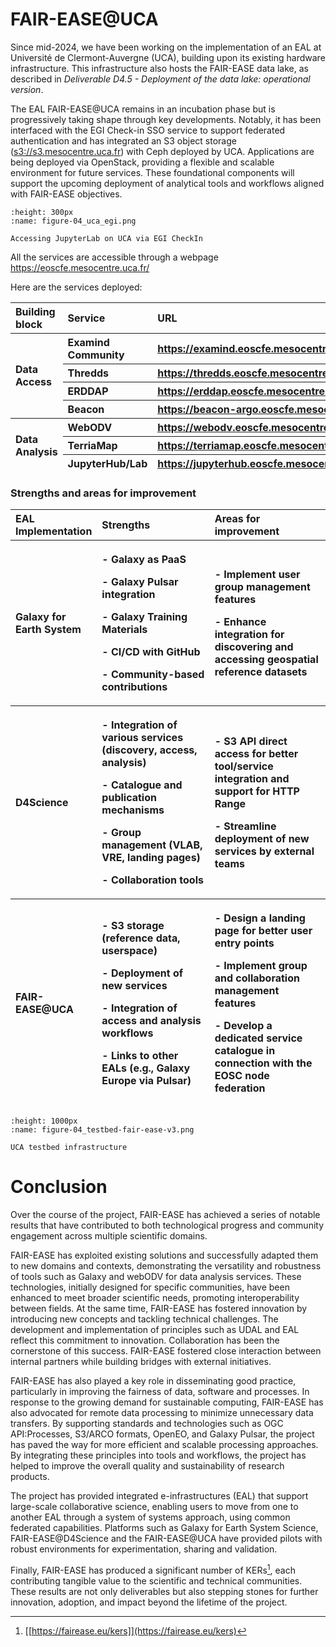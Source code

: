 # FAIR-EASE@UCA

Since mid-2024, we have been working on the implementation of an EAL at
Université de Clermont-Auvergne (UCA), building upon its existing
hardware infrastructure. This infrastructure also hosts the FAIR-EASE
data lake, as described in *Deliverable D4.5 - Deployment of the data
lake: operational version*.

The EAL FAIR-EASE@UCA remains in an incubation phase but is
progressively taking shape through key developments. Notably, it has
been interfaced with the EGI Check-in SSO service to support federated
authentication and has integrated an S3 object storage
([s3://s3.mesocentre.uca.fr](http://s3.mesocentre.uca.fr))
with Ceph deployed by UCA. Applications are being deployed via
OpenStack, providing a flexible and scalable environment for future
services. These foundational components will support the upcoming
deployment of analytical tools and workflows aligned with FAIR-EASE
objectives.

```{figure} 04_uca_egi.png
:height: 300px
:name: figure-04_uca_egi.png

Accessing JupyterLab on UCA via EGI CheckIn
```

All the services are accessible through a webpage https://eoscfe.mesocentre.uca.fr/
<a href="https://eoscfe.mesocentre.uca.fr/"></a>


Here are the services deployed:
<table>
<colgroup>
<col style="width: 17%" />
<col style="width: 22%" />
<col style="width: 59%" />
</colgroup>
<thead>
<tr>
<th style="text-align: left;"><strong>Building block</strong></th>
<th style="text-align: left;"><strong>Service</strong></th>
<th style="text-align: left;"><strong>URL</strong></th>
</tr>
<tr>
<th rowspan="4" style="text-align: left;"><strong>Data
Access</strong></th>
<th style="text-align: left;">Examind Community</th>
<th style="text-align: left;"><a
href="https://examind.eoscfe.mesocentre.uca.fr/examind/"><u>https://examind.eoscfe.mesocentre.uca.fr/examind/</u></a></th>
</tr>
<tr>
<th style="text-align: left;">Thredds</th>
<th style="text-align: left;"><a
href="https://thredds.eoscfe.mesocentre.uca.fr/"><u>https://thredds.eoscfe.mesocentre.uca.fr/</u></a></th>
</tr>
<tr>
<th style="text-align: left;">ERDDAP</th>
<th style="text-align: left;"><a
href="https://erddap.eoscfe.mesocentre.uca.fr"><u>https://erddap.eoscfe.mesocentre.uca.fr</u></a></th>
</tr>
<tr>
<th style="text-align: left;">Beacon</th>
<th style="text-align: left;"><a
href="https://beacon-argo.eoscfe.mesocentre.uca.fr/"><u>https://beacon-argo.eoscfe.mesocentre.uca.fr/</u></a></th>
</tr>
<tr>
<th rowspan="3" style="text-align: left;"><strong>Data
Analysis</strong></th>
<th style="text-align: left;">WebODV</th>
<th style="text-align: left;"><a
href="https://webodv.eoscfe.mesocentre.uca.fr/"><u>https://webodv.eoscfe.mesocentre.uca.fr/</u></a></th>
</tr>
<tr>
<th style="text-align: left;">TerriaMap</th>
<th style="text-align: left;"><a
href="https://terriamap.eoscfe.mesocentre.uca.fr/"><u>https://terriamap.eoscfe.mesocentre.uca.fr/</u></a></th>
</tr>
<tr>
<th style="text-align: left;">JupyterHub/Lab</th>
<th style="text-align: left;"><a
href="https://jupyterhub.eoscfe.mesocentre.uca.fr/"><u>https://jupyterhub.eoscfe.mesocentre.uca.fr/</u></a></th>
</tr>
</thead>
<tbody>
</tbody>
</table>


<!-- +------------+----------------+----------------------------------------------------------------------------------------------------------------------+
| **Building | **Service**    | **URL**                                                                                                              |
| block**    |                |                                                                                                                      |
+------------+----------------+----------------------------------------------------------------------------------------------------------------------+
| **Data     | Examind        | [[https://examind.eoscfe.mesocentre.uca.fr/examind/]{.underline}](https://examind.eoscfe.mesocentre.uca.fr/examind/) |
| Access**   | Community      |                                                                                                                      |
|            +----------------+----------------------------------------------------------------------------------------------------------------------+
|            | Thredds        | [[https://thredds.eoscfe.mesocentre.uca.fr/]{.underline}](https://thredds.eoscfe.mesocentre.uca.fr/)                 |
|            +----------------+----------------------------------------------------------------------------------------------------------------------+
|            | ERDDAP         | [[https://erddap.eoscfe.mesocentre.uca.fr]{.underline}](https://erddap.eoscfe.mesocentre.uca.fr)                     |
|            +----------------+----------------------------------------------------------------------------------------------------------------------+
|            | Beacon         | [[https://beacon-argo.eoscfe.mesocentre.uca.fr/]{.underline}](https://beacon-argo.eoscfe.mesocentre.uca.fr/)         |
+------------+----------------+----------------------------------------------------------------------------------------------------------------------+
| **Data     | WebODV         | [[https://webodv.eoscfe.mesocentre.uca.fr/]{.underline}](https://webodv.eoscfe.mesocentre.uca.fr/)                   |
| Analysis** |                |                                                                                                                      |
|            +----------------+----------------------------------------------------------------------------------------------------------------------+
|            | TerriaMap      | [[https://terriamap.eoscfe.mesocentre.uca.fr/]{.underline}](https://terriamap.eoscfe.mesocentre.uca.fr/)             |
|            +----------------+----------------------------------------------------------------------------------------------------------------------+
|            | JupyterHub/Lab | [[https://jupyterhub.eoscfe.mesocentre.uca.fr/]{.underline}](https://jupyterhub.eoscfe.mesocentre.uca.fr/)           |
+============+================+======================================================================================================================+ -->



### Strengths and areas for improvement


<table>
<colgroup>
<col style="width: 26%" />
<col style="width: 36%" />
<col style="width: 37%" />
</colgroup>
<thead>
<tr>
<th style="text-align: left;"><strong>EAL Implementation</strong></th>
<th style="text-align: left;"><strong>Strengths</strong></th>
<th style="text-align: left;"><strong>Areas for
improvement</strong></th>
</tr>
<tr>
<th style="text-align: left;"><strong>Galaxy for Earth
System</strong></th>
<th style="text-align: left;"><p>- Galaxy as PaaS</p>
<p>- Galaxy Pulsar integration</p>
<p>- Galaxy Training Materials</p>
<p>- CI/CD with GitHub</p>
<p>- Community-based contributions</p></th>
<th style="text-align: left;"><p>- Implement user group management
features</p>
<p>- Enhance integration for discovering and accessing geospatial
reference datasets</p></th>
</tr>
<tr>
<th style="text-align: left;"><strong>D4Science</strong></th>
<th style="text-align: left;"><p>- Integration of various services
(discovery, access, analysis)</p>
<p>- Catalogue and publication mechanisms</p>
<p>- Group management (VLAB, VRE, landing pages)</p>
<p>- Collaboration tools</p></th>
<th style="text-align: left;"><p>- S3 API direct access for better
tool/service integration and support for HTTP Range</p>
<p>- Streamline deployment of new services by external teams</p></th>
</tr>
<tr>
<th style="text-align: left;"><strong>FAIR-EASE@UCA</strong></th>
<th style="text-align: left;"><p>- S3 storage (reference data,
userspace)</p>
<p>- Deployment of new services</p>
<p>- Integration of access and analysis workflows</p>
<p>- Links to other EALs (e.g., Galaxy Europe via Pulsar)</p></th>
<th style="text-align: left;"><p>- Design a landing page for better user
entry points</p>
<p>- Implement group and collaboration management features</p>
<p>- Develop a dedicated service catalogue in connection with the EOSC
node federation</p></th>
</tr>
</thead>
<tbody>
</tbody>
</table>

<!-- +-------------------------+-------------------------+-------------------------+
| **EAL Implementation**  | **Strengths**           | **Areas for             |
|                         |                         | improvement**           |
+-------------------------+-------------------------+-------------------------+
| **Galaxy for Earth      | \- Galaxy as PaaS       | \- Implement user group |
| System**                |                         | management features     |
|                         | \- Galaxy Pulsar        |                         |
| (TRL = 9)               | integration             | \- Enhance integration  |
|                         |                         | for discovering and     |
|                         | \- Galaxy Training      | accessing geospatial    |
|                         | Materials               | reference datasets      |
|                         |                         |                         |
|                         | \- CI/CD with GitHub    |                         |
|                         |                         |                         |
|                         | \- Community-based      |                         |
|                         | contributions           |                         |
+-------------------------+-------------------------+-------------------------+
| **FAIR-EASE@D4Science** | \- Integration of       | \- S3 API direct access |
|                         | various services        | for better tool/service |
| (TRL = 9)               | (discovery, access,     | integration and support |
|                         | analysis)               | for HTTP Range          |
|                         |                         |                         |
|                         | \- Catalogue and        | \- Streamline           |
|                         | publication mechanisms  | deployment of new       |
|                         |                         | services by external    |
|                         | \- Group management     | teams                   |
|                         | (VLAB, VRE, landing     |                         |
|                         | pages)                  |                         |
|                         |                         |                         |
|                         | \- Collaboration tools  |                         |
+-------------------------+-------------------------+-------------------------+
| **FAIR-EASE@UCA**       | \- S3 storage           | \- Design a landing     |
|                         | (reference data,        | page for better user    |
| (TRL = 6)               | userspace)              | entry points            |
|                         |                         |                         |
|                         | \- Deployment of new    | \- Implement group and  |
|                         | services                | collaboration           |
|                         |                         | management features     |
|                         | \- Integration of       |                         |
|                         | access and analysis     | \- Develop a dedicated  |
|                         | workflows               | service catalogue in    |
|                         |                         | connection with the     |
|                         | \- Links to other EALs  | EOSC node federation    |
|                         | (e.g., Galaxy Europe    |                         |
|                         | via Pulsar)             | \- Deploy a vault       |
+=========================+=========================+=========================+ -->


```{figure} 04_testbed-fair-ease-v3.png
:height: 1000px
:name: figure-04_testbed-fair-ease-v3.png

UCA testbed infrastructure
```

# Conclusion

Over the course of the project, FAIR-EASE has achieved a series of
notable results that have contributed to both technological progress and
community engagement across multiple scientific domains.

FAIR-EASE has exploited existing solutions and successfully adapted them
to new domains and contexts, demonstrating the versatility and
robustness of tools such as Galaxy and webODV for data analysis
services. These technologies, initially designed for specific
communities, have been enhanced to meet broader scientific needs,
promoting interoperability between fields. At the same time, FAIR-EASE
has fostered innovation by introducing new concepts and tackling
technical challenges. The development and implementation of principles
such as UDAL and EAL reflect this commitment to innovation.
Collaboration has been the cornerstone of this success. FAIR-EASE
fostered close interaction between internal partners while building
bridges with external initiatives.

FAIR-EASE has also played a key role in disseminating good practice,
particularly in improving the fairness of data, software and processes.
In response to the growing demand for sustainable computing, FAIR-EASE
has also advocated for remote data processing to minimize unnecessary
data transfers. By supporting standards and technologies such as OGC
API:Processes, S3/ARCO formats, OpenEO, and Galaxy Pulsar, the project
has paved the way for more efficient and scalable processing approaches.
By integrating these principles into tools and workflows, the project
has helped to improve the overall quality and sustainability of research
products.

The project has provided integrated e-infrastructures (EAL) that support
large-scale collaborative science, enabling users to move from one to
another EAL through a system of systems approach, using common federated
capabilities. Platforms such as Galaxy for Earth System Science,
FAIR-EASE@D4Science and the FAIR-EASE@UCA have provided pilots with
robust environments for experimentation, sharing and validation.

Finally, FAIR-EASE has produced a significant number of KERs[^27], each
contributing tangible value to the scientific and technical communities.
These results are not only deliverables but also stepping stones for
further innovation, adoption, and impact beyond the lifetime of the
project.

[^1]: [[https://doi.org/10.5281/zenodo.10069773]{.underline}](https://doi.org/10.5281/zenodo.10069773)

[^2]: [[https://doi.org/10.5281/zenodo.14711074]{.underline}](https://doi.org/10.5281/zenodo.14711074)

[^3]: Source:
    [[https://www.codesmith.io/]{.underline}](https://www.codesmith.io/)

[^4]: [[https://developer.mozilla.org/en-US/docs/Web/HTTP/Guides/Range_requests]{.underline}](https://developer.mozilla.org/en-US/docs/Web/HTTP/Guides/Range_requests)

[^5]: Source:
    [[https://earthmover.io/]{.underline}](https://earthmover.io/)

[^6]: Source:
    [[https://guide.cloudnativegeo.org/]{.underline}](https://guide.cloudnativegeo.org/)

[^7]: [[https://blog.lobelia.earth/arco-the-smartest-way-to-access-big-geospatial-data-eaf689eff3c9]{.underline}](https://blog.lobelia.earth/arco-the-smartest-way-to-access-big-geospatial-data-eaf689eff3c9)

[^8]: [[https://stacspec.org/en/]{.underline}](https://stacspec.org/en/)

[^9]: [[https://en.wikipedia.org/wiki/HATEOAS]{.underline}](https://en.wikipedia.org/wiki/HATEOAS)

[^10]: S*ource: [[https://openeo.org]{.underline}](https://openeo.org)*

[^11]: S*ource:
    [[https://dataspace.copernicus.eu/]{.underline}](https://dataspace.copernicus.eu/)*

[^12]: *Source:
    [[https://dataspace.copernicus.eu/]{.underline}](https://dataspace.copernicus.eu/)*

[^13]: [*[https://stacspec.org/en/about/stac-spec/]{.underline}*](https://stacspec.org/en/about/stac-spec/)

[^14]: [*[https://openeo.org/documentation/1.0/developers/api/reference.html#section/Processes]{.underline}*](https://openeo.org/documentation/1.0/developers/api/reference.html#section/Processes)

[^15]: [[https://maris-development.github.io/beacon/]{.underline}](https://maris-development.github.io/beacon/)

[^16]: [[https://erddap.eoscfe.mesocentre.uca.fr/]{.underline}](https://erddap.eoscfe.mesocentre.uca.fr/)

[^17]: [[https://glodap.info/index.php/merged-and-adjusted-data-product-v2-2023/]{.underline}](https://glodap.info/index.php/merged-and-adjusted-data-product-v2-2023/)

[^18]: [[https://erddap.eoscfe.mesocentre.uca.fr/erddap/tabledap/glodap_v2_2023_iceberg2.graph]{.underline}](https://erddap.eoscfe.mesocentre.uca.fr/erddap/tabledap/glodap_v2_2023_iceberg2.graph)

[^19]: [[https://github.com/fair-ease/erddap-trino-iceberg]{.underline}](https://github.com/fair-ease/erddap-trino-iceberg)

[^20]: Marc Portier (2023) FAIR-EASE_D4.1_Landscaping exercise_The
    -meta-data, software and cloud needs for the data lake. Zenodo. doi:
    10.5281/zenodo.7965398.

[^21]: PORTIER, M. (2024) FAIR-EASE - D4.3 Status and expectations of
    the FAIR-EASE data lake. Zenodo. doi: 10.5281/zenodo.13933551.

[^22]: [<https://github.com/fair-ease/py-udal-interface>]

[^23]: [<https://github.com/fair-ease/py-udal-fe-impl>]

[^24]: [[https://lab.fairease.eu/dataset-demand-register/registry/]](https://lab.fairease.eu/dataset-demand-register/registry/)

[^25]: *Source:
    [[https://jupytergis.readthedocs.io/en/latest/]](https://jupytergis.readthedocs.io/en/latest/)*

[^26]: [[https://doi.org/10.5281/zenodo.10069773]](https://doi.org/10.5281/zenodo.10069773)

[^27]: [[https://fairease.eu/kers]](https://fairease.eu/kers)
